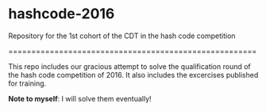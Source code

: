 # hashcode-2016  
Repository for the 1st cohort of the CDT in the hash code competition

======================================================

This repo includes our gracious attempt to solve the qualification round of the hash code competition of 2016. It also includes the excercises published for training. 

**Note to myself**: I will solve them eventually!